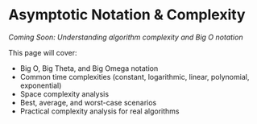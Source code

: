 # Asymptotic Notation & Complexity

*Coming Soon: Understanding algorithm complexity and Big O notation*

This page will cover:
- Big O, Big Theta, and Big Omega notation
- Common time complexities (constant, logarithmic, linear, polynomial, exponential)
- Space complexity analysis
- Best, average, and worst-case scenarios
- Practical complexity analysis for real algorithms